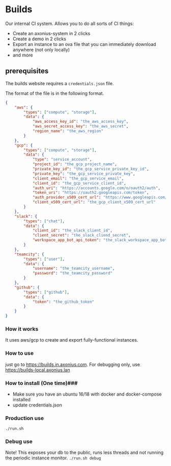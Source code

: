 # Builds #

Our internal CI system. Allows you to do all sorts of CI things:
* Create an axonius-system in 2 clicks
* Create a demo in 2 clicks
* Export an instance to an ova file that you can immediately download anywhere (not only locally)
* and more

## prerequisites ##

The builds website requires a `credentials.json` file.

The format of the file is in the following format.

```json
{
	"aws": {
		"types": ["compute", "storage"],
		"data": {
			"aws_access_key_id": "the_aws_access_key",
			"aws_secret_access_key": "the_aws_secret",
			"region_name": "the_aws_region"
		}
	},
	"gcp": {
		"types": ["compute", "storage"],
		"data": {
			"type": "service_account",
			"project_id": "the_gcp_project_name",
			"private_key_id": "the_gcp_service_private_key_id",
			"private_key": "the_gcp_service_private_key",
			"client_email": "the_gcp_service_email",
			"client_id": "the_gcp_service_client_id",
			"auth_uri": "https://accounts.google.com/o/oauth2/auth",
			"token_uri": "https://oauth2.googleapis.com/token",
			"auth_provider_x509_cert_url": "https://www.googleapis.com/oauth2/v1/certs",
			"client_x509_cert_url": "the_gcp_client_x509_cert_url"
		}
	},
	"slack": {
		"types": ["chat"],
		"data": {
			"client_id": "the_slack_client_id",
			"client_secret": "the_slack_cliend_secret",
			"workspace_app_bot_api_token": "the_slack_workspace_app_bot_api_token"
		}
	},
	"teamcity": {
		"types": ["user"],
		"data": {
			"username": "the_teamcity_username",
			"password": "the_teamcity_password"
		}
	},
	"github": {
		"types": ["github"],
		"data": {
			"token": "the_github_token"
		}
	}
}
``` 

### How it works ###
It uses aws/gcp to create and export fully-functional instances.

### How to use ###
just go to https://builds.in.axonius.com. For debugging only, use https://builds-local.axonius.lan

### How to install (One time)###
* Make sure you have an ubuntu 16/18 with docker and docker-compose installed
* update credentials.json

### Production use ###
```./run.sh```

### Debug use ###
Note! This exposes your db to the public, runs less threads and not running the periodic instance monitor.
```./run.sh debug```
